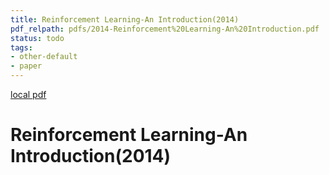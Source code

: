 ```yaml
---
title: Reinforcement Learning-An Introduction(2014)
pdf_relpath: pdfs/2014-Reinforcement%20Learning-An%20Introduction.pdf
status: todo
tags:
- other-default
- paper
---
```


[local pdf](../../../pdfs/2014-Reinforcement%20Learning-An%20Introduction.pdf)

# Reinforcement Learning-An Introduction(2014)
